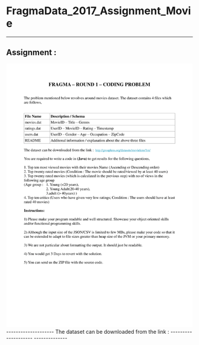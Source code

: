 # FragmaData_2017_Assignment_Movie

---------
Assignment : 
------------
<img src="images/fd1.png" width="1000" >
--------------------
The dataset can be downloaded from the link :
--------------------
 <http://grouplens.org/datasets/movielens/1m/>
 --------------


